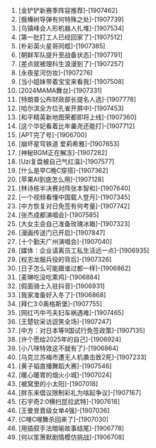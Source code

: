 
1. [金铲铲新赛季阵容推荐]-[1907462]
1. [俄榛树导弹有何特殊之处]-[1907739]
1. [乌镇峰会人形机器人扎堆]-[1907534]
1. [第一批打工人已经回家了]-[1907512]
1. [朴彩英火星哥同框]-[1907385]
1. [朝鲜军队提升至战备状态]-[1907791]
1. [差点就被理科生浪漫到了]-[1907257]
1. [永夜星河仿妆]-[1907276]
1. [当小姐妹带着宝宝来看我]-[1907508]
1. [2024MAMA舞台]-[1907331]
1. [特朗普公布财政部长提名人选]-[1907778]
1. [哈尔滨全方位孔雀开屏中]-[1907453]
1. [和平精英新地图荣都即将上线]-[1907360]
1. [这个华妃看着比年羹尧还能打]-[1907712]
1. [APT完了号]-[1906700]
1. [崩坏星穹铁道 爱莉希雅]-[1907653]
1. [神秘BGM正在解冻]-[1907282]
1. [Uzi复盘被自己气红温]-[1907577]
1. [什么是早C晚C穿搭]-[1907362]
1. [苹果AI到底怎么用]-[1907128]
1. [林诗栋半决赛对阵张本智和]-[1907640]
1. [一个视频看懂中国载人登月]-[1907345]
1. [中方恢复对日免签有何考量]-[1907742]
1. [张杰成都演唱会]-[1907585]
1. [大女主会自己准备玫瑰冰箱]-[1907323]
1. [漫画传送门已开启]-[1907847]
1. [十个勤天广州演唱会]-[1907040]
1. [媒体：企业请离员工私生活远一点]-[1906935]
1. [权志龙服兵役的背后]-[1907326]
1. [日子怎么可能跟谁过都一样]-[1906862]
1. [麦琳吃没吃熏鸡]-[1906884]
1. [假面骑士入驻抖音]-[1906931]
1. [我家准备好入冬了]-[1906868]
1. [拜仁3:0奥格斯堡]-[1907755]
1. [网红丐中丐夫妇车祸遇难]-[1907465]
1. [王楚钦采访逗笑全场]-[1907247]
1. [中方：对日本等9国试行免签政策]-[1907135]
1. [许个愿给2025年的自己]-[1906924]
1. [小八咪特效这不就有了]-[1906864]
1. [乌克兰苏梅市遭无人机袭击致2死]-[1907233]
1. [黄子韬直播舞蹈大赛]-[1907546]
1. [暖心暖胃的烟火小城]-[1907024]
1. [被窝里的小太阳]-[1907018]
1. [胖东来倡议限制彩礼为啥起争议]-[1907167]
1. [石宇奇2:0横扫昆拉武特]-[1907618]
1. [王曼昱晋级女单4强]-[1907036]
1. [C哩C哩舞杀回来了]-[1907030]
1. [用插叙手法暗喻故事结尾]-[1906778]
1. [何以笙箫默剧情模仿挑战]-[1906708]